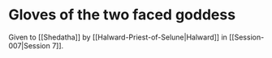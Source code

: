# Gloves of the two faced goddess

Given to [[Shedatha]] by [[Halward-Priest-of-Selune|Halward]] in [[Session-007|Session 7]].

